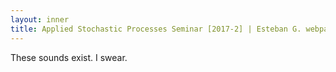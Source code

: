 ```yaml
---
layout: inner
title: Applied Stochastic Processes Seminar [2017-2] | Esteban G. webpage
---
```


<p>These sounds exist. I swear.</p>
